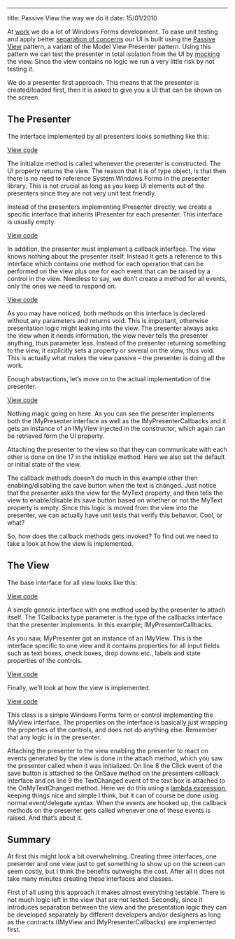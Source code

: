 --- 
title: Passive View the way we do it
date: 15/01/2010

At [work](http://infodoc.no/) we do a lot of Windows Forms development. To ease unit testing and apply better [separation of concerns](http://en.wikipedia.org/wiki/Separation_of_concerns) our UI is built using the [Passive View](http://martinfowler.com/eaaDev/PassiveScreen.html) pattern, a variant of the Model View Presenter pattern. Using this pattern we can test the presenter in total isolation from the UI by [mocking](http://en.wikipedia.org/wiki/Mock_object) the view. Since the view contains no logic we run a very little risk by not testing it.

We do a presenter first approach. This means that the presenter is created/loaded first, then it is asked to give you a UI that can be shown on the screen.

## The Presenter

The interface implemented by all presenters looks something like this:
	
<script src="http://gist.github.com/508315.js?file=gistfile1.cs"></script>
<noscript><a href="http://gist.github.com/508315">View code</a> </noscript>
	
The initialize method is called whenever the presenter is constructed. The UI property returns the view. The reason that it is of type object, is that then there is no need to reference System.Windows.Forms in the presenter library. This is not crucial as long as you keep UI elements out of the presenters since they are not very unit test friendly.

Instead of the presenters implementing IPresenter directly, we create a specific interface that inherits IPresenter for each presenter. This interface is usually empty.

<script src="http://gist.github.com/508315.js?file=gistfile2.cs"></script>
<noscript><a href="http://gist.github.com/508315">View code</a> </noscript>

In addition, the presenter must implement a callback interface. The view knows nothing about the presenter itself. Instead it gets a reference to this interface which contains one method for each operation that can be performed on the view plus one for each event that can be raised by a control in the view. Needless to say, we don’t create a method for all events, only the ones we need to respond on.

<script src="http://gist.github.com/508315.js?file=gistfile3.cs"></script>
<noscript><a href="http://gist.github.com/508315">View code</a> </noscript>

As you may have noticed, both methods on this interface is declared without any parameters and returns void. This is important, otherwise presentation logic might leaking into the view. The presenter always asks the view when it needs information, the view never tells the presenter anything, thus parameter less. Instead of the presenter returning something to the view, it explicitly sets a property or several on the view, thus void. This is actually what makes the view passive – the presenter is doing all the work.

Enough abstractions, let’s move on to the actual implementation of the presenter.

<script src="http://gist.github.com/508315.js?file=gistfile4.cs"></script>
<noscript><a href="http://gist.github.com/508315">View code</a> </noscript>

Nothing magic going on here. As you can see the presenter implements both the IMyPresenter interface as well as the IMyPresenterCallbacks and it gets an instance of an IMyView injected in the constructor, which again can be retrieved form the UI property.

Attaching the presenter to the view so that they can communicate with each other is done on line 17 in the initialize method. Here we also set the default or initial state of the view.

The callback methods doesn’t do much in this example other then enabling/disabling the save button when the text is changed. Just notice that the presenter asks the view for the MyText property, and then tells the view to enable/disable its save button based on whether or not the MyText property is empty. Since this logic is moved from the view into the presenter, we can actually have unit tests that verify this behavior. Cool, or what?

So, how does the callback methods gets invoked? To find out we need to take a look at how the view is implemented.

## The View

The base interface for all view looks like this:

<script src="http://gist.github.com/508315.js?file=gistfile5.cs"></script>
<noscript><a href="http://gist.github.com/508315">View code</a> </noscript>

A simple generic interface with one method used by the presenter to attach itself. The TCallbacks type parameter is the type of the callbacks interface that the presenter implements. In this example; IMyPresenterCallbacks.

As you saw, MyPresenter got an instance of an IMyView. This is the interface specific to one view and it contains properties for all input fields such as text boxes, check boxes, drop downs etc., labels and state properties of the controls.

<script src="http://gist.github.com/508315.js?file=gistfile6.cs"></script>
<noscript><a href="http://gist.github.com/508315">View code</a> </noscript>

Finally, we’ll look at how the view is implemented.

<script src="http://gist.github.com/508315.js?file=gistfile7.cs"></script>
<noscript><a href="http://gist.github.com/508315">View code</a> </noscript>
	
This class is a simple Windows Forms form or control implementing the IMyView interface. The properties on the interface is basically just wrapping the properties of the controls, and does not do anything else. Remember that any logic is in the presenter.

Attaching the presenter to the view enabling the presenter to react on events generated by the view is done in the attach method, which you saw the presenter called when it was initialized. On line 8 the Click event of the save button is attached to the OnSave method on the presenters callback interface and on line 9 the TextChanged event of the text box is attached to the OnMyTextChanged method. Here we do this using a [lambda expression](http://msdn.microsoft.com/en-us/library/bb397687.aspx), keeping things nice and simple I think, but it can of course be done using normal event/delegate syntax. When the events are hooked up, the callback methods on the presenter gets called whenever one of these events is raised. And that’s about it.

## Summary

At first this might look a bit overwhelming. Creating three interfaces, one presenter and one view just to get something to show up on the screen can seem costly, but I think the benefits outweighs the cost. After all it does not take many minutes creating these interfaces and classes.

First of all using this approach it makes almost everything testable. There is not much logic left in the view that are not tested. Secondly, since it introduces separation between the view and the presentation logic they can be developed separately by different developers and/or designers as long as the contracts (IMyView and IMyPresenterCallbacks) are implemented first.